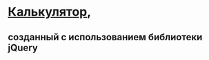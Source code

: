 # [Калькулятор](https://lidasharova.github.io/Calc-mob/),
## созданный с использованием библиотеки jQuery
